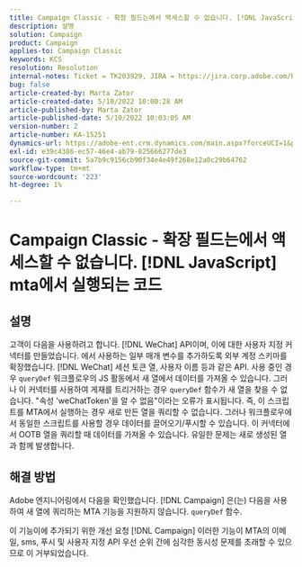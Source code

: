 ```yaml
---
title: Campaign Classic - 확장 필드는에서 액세스할 수 없습니다. [!DNL JavaScript] mta에서 실행되는 코드
description: 설명
solution: Campaign
product: Campaign
applies-to: Campaign Classic
keywords: KCS
resolution: Resolution
internal-notes: Ticket = TK203929, JIRA = https://jira.corp.adobe.com/browse/NEO-20460, https://jira.corp.adobe.com/browse/NEO-20648
bug: false
article-created-by: Marta Zator
article-created-date: 5/10/2022 10:00:28 AM
article-published-by: Marta Zator
article-published-date: 5/10/2022 10:03:05 AM
version-number: 2
article-number: KA-15251
dynamics-url: https://adobe-ent.crm.dynamics.com/main.aspx?forceUCI=1&pagetype=entityrecord&etn=knowledgearticle&id=90301002-48d0-ec11-a7b5-00224809c101
exl-id: e39c4386-ec57-46e4-ab79-825666277de3
source-git-commit: 5a7b9c9156cb90f34e4e49f268e12a0c29b64762
workflow-type: tm+mt
source-wordcount: '223'
ht-degree: 1%

---
```


# Campaign Classic - 확장 필드는에서 액세스할 수 없습니다. [!DNL JavaScript] mta에서 실행되는 코드

## 설명


고객이 다음을 사용하려고 합니다. [!DNL WeChat] API이며, 이에 대한 사용자 지정 커넥터를 만들었습니다. 에서 사용하는 일부 매개 변수를 추가하도록 외부 계정 스키마를 확장했습니다. [!DNL WeChat] 세션 토큰 열, 사용자 이름 등과 같은 API. 사용 중인 경우 `queryDef` 워크플로우의 JS 활동에서 새 열에서 데이터를 가져올 수 있습니다. 그러나 이 커넥터를 사용하여 게재를 트리거하는 경우 `queryDef` 함수가 새 열을 찾을 수 없습니다. &quot;속성 &#39;weChatToken&#39;을 알 수 없음&quot;이라는 오류가 표시됩니다. 즉, 이 스크립트를 MTA에서 실행하는 경우 새로 만든 열을 쿼리할 수 없습니다. 그러나 워크플로우에서 동일한 스크립트를 사용할 경우 데이터를 끌어오기/푸시할 수 있습니다. 이 커넥터에서 OOTB 열을 쿼리할 때 데이터를 가져올 수 있습니다. 유일한 문제는 새로 생성된 열과 함께 발생합니다.


## 해결 방법


Adobe<b> </b>엔지니어링에서 다음을 확인했습니다. [!DNL Campaign] 은(는) 다음을 사용하여 새 열에 쿼리하는 MTA 기능을 지원하지 않습니다. `queryDef` 함수.

이 기능이에 추가되기 위한 개선 요청 [!DNL Campaign] 이러한 기능이 MTA의 이메일, sms, 푸시 및 사용자 지정 API 우선 순위 간에 심각한 동시성 문제를 초래할 수 있으므로 이 거부되었습니다.
